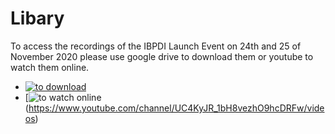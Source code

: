 # Libary
To access the recordings of the IBPDI Launch Event on 24th and 25 of November 2020 please use google drive to download them or youtube to watch them online.
* [![to download](https://user-images.githubusercontent.com/74652518/101150098-14c15500-3620-11eb-91e3-c42941544884.png)](https://drive.google.com/drive/folders/1ZPZvuyzOBBd3veI_2nw6ZyhWBRIE5QGF?usp=sharing)
* [![to watch online](https://user-images.githubusercontent.com/74652518/101149862-c8761500-361f-11eb-8aac-e0d85b658095.png)(https://www.youtube.com/channel/UC4KyJR_1bH8vezhO9hcDRFw/videos)
